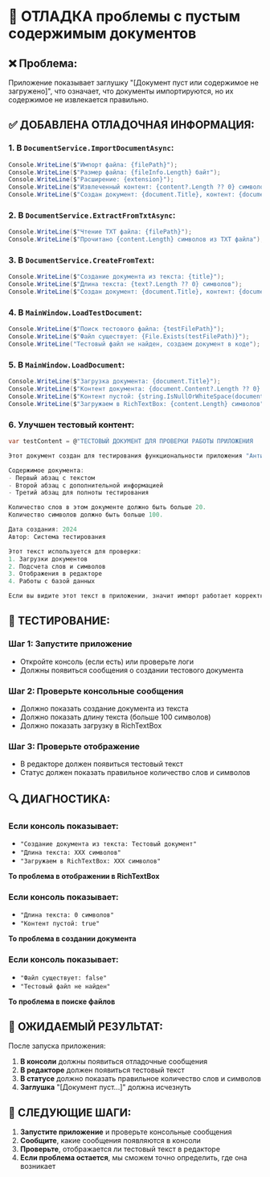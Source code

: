 # 🔧 ОТЛАДКА проблемы с пустым содержимым документов

## ❌ **Проблема:**
Приложение показывает заглушку "[Документ пуст или содержимое не загружено]", что означает, что документы импортируются, но их содержимое не извлекается правильно.

## ✅ **ДОБАВЛЕНА ОТЛАДОЧНАЯ ИНФОРМАЦИЯ:**

### 1. **В `DocumentService.ImportDocumentAsync`:**
```csharp
Console.WriteLine($"Импорт файла: {filePath}");
Console.WriteLine($"Размер файла: {fileInfo.Length} байт");
Console.WriteLine($"Расширение: {extension}");
Console.WriteLine($"Извлеченный контент: {content?.Length ?? 0} символов");
Console.WriteLine($"Создан документ: {document.Title}, контент: {document.Content.Length} символов");
```

### 2. **В `DocumentService.ExtractFromTxtAsync`:**
```csharp
Console.WriteLine($"Чтение TXT файла: {filePath}");
Console.WriteLine($"Прочитано {content.Length} символов из TXT файла");
```

### 3. **В `DocumentService.CreateFromText`:**
```csharp
Console.WriteLine($"Создание документа из текста: {title}");
Console.WriteLine($"Длина текста: {text?.Length ?? 0} символов");
Console.WriteLine($"Создан документ: {document.Title}, контент: {document.Content.Length} символов");
```

### 4. **В `MainWindow.LoadTestDocument`:**
```csharp
Console.WriteLine($"Поиск тестового файла: {testFilePath}");
Console.WriteLine($"Файл существует: {File.Exists(testFilePath)}");
Console.WriteLine("Тестовый файл не найден, создаем документ в коде");
```

### 5. **В `MainWindow.LoadDocument`:**
```csharp
Console.WriteLine($"Загрузка документа: {document.Title}");
Console.WriteLine($"Контент документа: {document.Content?.Length ?? 0} символов");
Console.WriteLine($"Контент пустой: {string.IsNullOrWhiteSpace(document.Content)}");
Console.WriteLine($"Загружаем в RichTextBox: {content.Length} символов");
```

### 6. **Улучшен тестовый контент:**
```csharp
var testContent = @"ТЕСТОВЫЙ ДОКУМЕНТ ДЛЯ ПРОВЕРКИ РАБОТЫ ПРИЛОЖЕНИЯ

Этот документ создан для тестирования функциональности приложения "Антиплагиат-Помощник".

Содержимое документа:
- Первый абзац с текстом
- Второй абзац с дополнительной информацией  
- Третий абзац для полноты тестирования

Количество слов в этом документе должно быть больше 20.
Количество символов должно быть больше 100.

Дата создания: 2024
Автор: Система тестирования

Этот текст используется для проверки:
1. Загрузки документов
2. Подсчета слов и символов
3. Отображения в редакторе
4. Работы с базой данных

Если вы видите этот текст в приложении, значит импорт работает корректно!";
```

## 🧪 **ТЕСТИРОВАНИЕ:**

### **Шаг 1: Запустите приложение**
- Откройте консоль (если есть) или проверьте логи
- Должны появиться сообщения о создании тестового документа

### **Шаг 2: Проверьте консольные сообщения**
- Должно показать создание документа из текста
- Должно показать длину текста (больше 100 символов)
- Должно показать загрузку в RichTextBox

### **Шаг 3: Проверьте отображение**
- В редакторе должен появиться тестовый текст
- Статус должен показать правильное количество слов и символов

## 🔍 **ДИАГНОСТИКА:**

### **Если консоль показывает:**
- `"Создание документа из текста: Тестовый документ"`
- `"Длина текста: XXX символов"`
- `"Загружаем в RichTextBox: XXX символов"`

**То проблема в отображении в RichTextBox**

### **Если консоль показывает:**
- `"Длина текста: 0 символов"`
- `"Контент пустой: true"`

**То проблема в создании документа**

### **Если консоль показывает:**
- `"Файл существует: false"`
- `"Тестовый файл не найден"`

**То проблема в поиске файлов**

## 🚀 **ОЖИДАЕМЫЙ РЕЗУЛЬТАТ:**

После запуска приложения:
1. **В консоли** должны появиться отладочные сообщения
2. **В редакторе** должен появиться тестовый текст
3. **В статусе** должно показать правильное количество слов и символов
4. **Заглушка** "[Документ пуст...]" должна исчезнуть

## 📝 **СЛЕДУЮЩИЕ ШАГИ:**

1. **Запустите приложение** и проверьте консольные сообщения
2. **Сообщите**, какие сообщения появляются в консоли
3. **Проверьте**, отображается ли тестовый текст в редакторе
4. **Если проблема остается**, мы сможем точно определить, где она возникает

